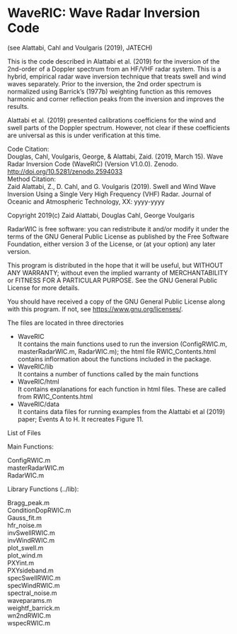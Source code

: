 # WaveRIC: Wave Radar Inversion Code 
(see Alattabi, Cahl and Voulgaris (2019), JATECH)  

This is the code described in Alattabi et al. (2019) for the inversion of the 2nd-order of a Doppler spectrum from an HF/VHF radar system. This is a hybrid, empirical radar wave inversion technique that treats swell and wind waves separately. Prior to the inversion, the 2nd order spectrum is normalized using Barrick’s (1977b) weighting function as this removes harmonic and corner reflection peaks from the inversion and improves the results. 

Alattabi et al. (2019) presented calibrations coefficiens for the wind and swell parts of the Doppler spectrum. However, not clear if these coefficients are universal as this is under verification at this time. 

Code Citation:  
Douglas, Cahl, Voulgaris, George, & Alattabi, Zaid. (2019, March 15). Wave Radar Inversion Code (WaveRIC) (Version V1.0.0). Zenodo. http://doi.org/10.5281/zenodo.2594033  
Method Citation:  
Zaid Alattabi, Z., D. Cahl, and G. Voulgaris (2019). Swell and Wind Wave Inversion Using a Single Very High Frequency (VHF) Radar. Journal of Oceanic and Atmospheric Technology, XX: yyyy-yyyy  

Copyright 2019(c) Zaid Alattabi, Douglas Cahl, George Voulgaris

RadarWIC is free software: you can redistribute it and/or modify it under the terms of the GNU General Public License as published by the Free Software Foundation, either version 3 of the License, or (at your option) any later version.

This program is distributed in the hope that it will be useful, but WITHOUT ANY WARRANTY; without even the implied warranty of MERCHANTABILITY or FITNESS FOR A PARTICULAR PURPOSE. See the GNU General Public License for more details.

You should have received a copy of the GNU General Public License along with this program. If not, see https://www.gnu.org/licenses/.

The files are located in three directories  
- WaveRIC  
It contains the main functions used to run the inversion (ConfigRWIC.m, masterRadarWIC.m, RadarWIC.m); the html file RWIC_Contents.html contains inflormation about the functions included in the package.
- WaveRIC/lib  
It contains a number of functions called by the main functions
- WaveRIC/html  
It contains explanations for each function in html files. These are called from RWIC_Contents.html  
- WaveRIC/data  
It contains data files for running examples from the Alattabi et al (2019) paper; Events A to H. It recreates Figure 11.

List of Files  

Main Functions:  

  ConfigRWIC.m  
  masterRadarWIC.m  
  RadarWIC.m

Library Functions (../lib):

  Bragg_peak.m  
  ConditionDopRWIC.m  
  Gauss_fit.m  
  hfr_noise.m  
  invSwellRWIC.m  
  invWindRWIC.m  
  plot_swell.m  
  plot_wind.m  
  PXYint.m  
  PXYsideband.m  
  specSwellRWIC.m  
  specWindRWIC.m  
  spectral_noise.m  
  waveparams.m  
  weightf_barrick.m  
  wn2ndRWIC.m  
  wspecRWIC.m
